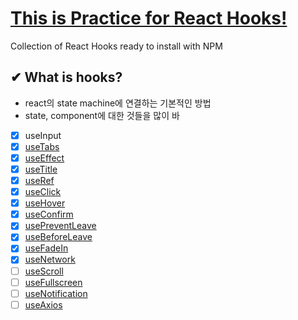 # [This is Practice for React Hooks!](https://ko.legacy.reactjs.org/docs/hooks-intro.html)

Collection of React Hooks ready to install with NPM

## ✔ What is hooks?
- react의 state machine에 연결하는 기본적인 방법
- state, component에 대한 것들을 많이 바

- [x] useInput
- [x] [useTabs](/Studying_React_Hooks/studying-hooks/src/useTabs.js)
- [x] [useEffect](/Studying_React_Hooks/studying-hooks/src/useEffect.js)
- [x] [useTitle](/Studying_React_Hooks/studying-hooks/src/useTitle.js)
- [x] [useRef](/Studying_React_Hooks/studying-hooks/src/useRef.js)
- [x] [useClick](/Studying_React_Hooks/studying-hooks/src/useClick.js)
- [x] [useHover](/Studying_React_Hooks/studying-hooks/src/useHover.js)
- [x] [useConfirm](/Studying_React_Hooks/studying-hooks/src/useConfirm.js)
- [x] [usePreventLeave](/Studying_React_Hooks/studying-hooks/src/usePreventLeave.js)
- [x] [useBeforeLeave](/Studying_React_Hooks/studying-hooks/src/useBeforeLeave.js)
- [x] [useFadeIn](/Studying_React_Hooks/studying-hooks/src/useFadeIn.js)
- [x] [useNetwork](/Studying_React_Hooks/studying-hooks/src/useNetwork.js)
- [ ] [useScroll]()
- [ ] [useFullscreen]()
- [ ] [useNotification]()
- [ ] [useAxios]()